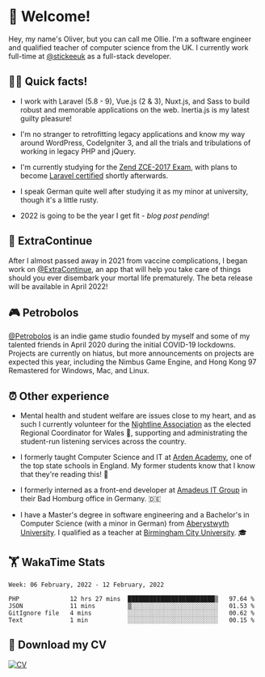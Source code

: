 # 👋 Welcome!

Hey, my name's Oliver, but you can call me Ollie. I'm a software engineer and qualified teacher of computer science from the UK. I currently work full-time at [@stickeeuk](https://www.github.com/stickeeuk) as a full-stack developer.

## 👨‍💻 Quick facts!
- I work with Laravel (5.8 - 9), Vue.js (2 & 3), Nuxt.js, and Sass to build robust and memorable applications on the web. Inertia.js is my latest guilty pleasure! 

- I'm no stranger to retrofitting legacy applications and know my way around WordPress, CodeIgniter 3, and all the trials and tribulations of working in legacy PHP and jQuery.

- I'm currently studying for the [Zend ZCE-2017 Exam](https://www.zend.com/training/php-certification-exam), with plans to become [Laravel certified](https://certification.laravel.com/) shortly afterwards.

- I speak German quite well after studying it as my minor at university, though it's a little rusty.

- 2022 is going to be the year I get fit - _blog post pending_! <!-- Seriously! I mean it this time! -->

## 💓 ExtraContinue

After I almost passed away in 2021 from vaccine complications, I began work on [@ExtraContinue](https://www.github.com/extracontinue), an app that will help you take care of things should you ever disembark your mortal life prematurely. The beta release will be available in April 2022! 

## 🎮 Petrobolos

[@Petrobolos](https://www.github.com/petrobolos) is an indie game studio founded by myself and some of my talented friends in April 2020 during the initial COVID-19 lockdowns. Projects are currently on hiatus, but more announcements on projects are expected this year, including the Nimbus Game Engine, and Hong Kong 97 Remastered for Windows, Mac, and Linux.

## ⏰ Other experience

- Mental health and student welfare are issues close to my heart, and as such I currently volunteer for the [Nightline Association](https://www.nightline.ac.uk) as the elected Regional Coordinator for Wales 🏴󠁧󠁢󠁷󠁬󠁳󠁿, supporting and administrating the student-run listening services across the country.

- I formerly taught Computer Science and IT at [Arden Academy](https://www.arden.solihull.sch.uk), one of the top state schools in England. My former students know that I know that they're reading this! 👀

- I formerly interned as a front-end developer at [Amadeus IT Group](https://github.com/amadeusitgroup) in their Bad Homburg office in Germany. 🇩🇪

- I have a Master's degree in software engineering and a Bachelor's in Computer Science (with a minor in German) from [Aberystwyth University](https://www.aber.ac.uk). I qualified as a teacher at [Birmingham City University](https://www.bcu.ac.uk). 🎓

## 🏋 WakaTime Stats

<!--START_SECTION:waka-->
```text
Week: 06 February, 2022 - 12 February, 2022

PHP              12 hrs 27 mins  ████████████████████████▒   97.64 % 
JSON             11 mins         ▒░░░░░░░░░░░░░░░░░░░░░░░░   01.53 % 
GitIgnore file   4 mins          ░░░░░░░░░░░░░░░░░░░░░░░░░   00.62 % 
Text             1 min           ░░░░░░░░░░░░░░░░░░░░░░░░░   00.15 % 
```
<!--END_SECTION:waka-->

## 📌 Download my CV

[![CV](https://github-readme-stats.vercel.app/api/pin/?username=oliverearl&repo=cv)](https://github.com/oliverearl/cv)
